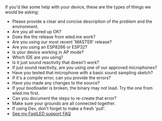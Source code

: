 If you'd like some help with your device, these are the types of things we would be asking:

* Please provide a clear and concise description of the problem and the environment.
* Are you all wired up OK?
* Does the the release from wled.me work?
* Are you using our most recent 'MASTER' release?
* Are you using an ESP8266 or ESP32?
* Is your device working in AP mode?
* Which IDE are you using?
* Is it just sound reactivity that doesn't work?
* If just sound reactivity, are you using one of our approved microphones?
* Have you tested that microphone with a basic sound sampling sketch?
* If it's a compile error, can you provide the errors?
* Have you made any changes to the source?
* If your bootloader is broken, the binary may not load. Try the one from wled.me first.
* Can you document the steps to re-create that error?
* Make sure your grounds are all connected together.
* If using Dev, don't forget to make a fresh 'pull'.
* [See my FastLED support FAQ](http://tuline.com/fastled-support-qa/)

